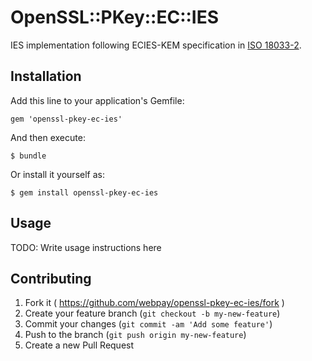 # OpenSSL::PKey::EC::IES

IES implementation following ECIES-KEM specification in [ISO 18033-2](http://www.shoup.net/iso/).

## Installation

Add this line to your application's Gemfile:

    gem 'openssl-pkey-ec-ies'

And then execute:

    $ bundle

Or install it yourself as:

    $ gem install openssl-pkey-ec-ies

## Usage

TODO: Write usage instructions here

## Contributing

1. Fork it ( https://github.com/webpay/openssl-pkey-ec-ies/fork )
2. Create your feature branch (`git checkout -b my-new-feature`)
3. Commit your changes (`git commit -am 'Add some feature'`)
4. Push to the branch (`git push origin my-new-feature`)
5. Create a new Pull Request
